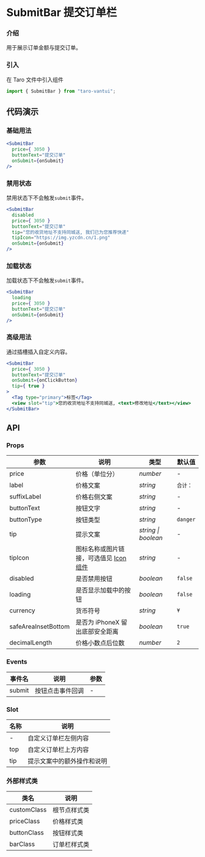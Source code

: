 # SubmitBar 提交订单栏

### 介绍

用于展示订单金额与提交订单。

### 引入

在 Taro 文件中引入组件

```javascript
import { SubmitBar } from "taro-vantui"; 
```

## 代码演示

### 基础用法

```jsx
<SubmitBar
  price={ 3050 }
  buttonText="提交订单"
  onSubmit={onSubmit}
/> 
```

### 禁用状态

禁用状态下不会触发`submit`事件。

```jsx
<SubmitBar
  disabled
  price={ 3050 }
  buttonText="提交订单"
  tip="您的收货地址不支持同城送, 我们已为您推荐快递"
  tipIcon="https://img.yzcdn.cn/1.png"
  onSubmit={onSubmit}
/> 
```

### 加载状态

加载状态下不会触发`submit`事件。

```jsx
<SubmitBar
  loading
  price={ 3050 }
  buttonText="提交订单"
  onSubmit={onSubmit}
/> 
```

### 高级用法

通过插槽插入自定义内容。

```jsx
<SubmitBar
  price={ 3050 }
  buttonText="提交订单"
  onSubmit={onClickButton}
  tip={ true }
>
  <Tag type="primary">标签</Tag>
  <view slot="tip">您的收货地址不支持同城送, <text>修改地址</text></view>
</SubmitBar> 
```

## API

### Props

| 参数 | 说明 | 类型 | 默认值 |
| --- | --- | --- | --- |
| price | 价格（单位分） | _number_ | - |
| label | 价格文案 | _string_ | `合计：` |
| suffixLabel | 价格右侧文案 | _string_ | - |
| buttonText | 按钮文字 | _string_ | - |
| buttonType | 按钮类型 | _string_ | `danger` |
| tip | 提示文案 | _string \| boolean_ | - |
| tipIcon | 图标名称或图片链接，可选值见 [Icon 组件](#/icon) | _string_ | - |
| disabled | 是否禁用按钮 | _boolean_ | `false` |
| loading | 是否显示加载中的按钮 | _boolean_ | `false` |
| currency | 货币符号 | _string_ | `¥` |
| safeAreaInsetBottom | 是否为 iPhoneX 留出底部安全距离 | _boolean_ | `true` |
| decimalLength | 价格小数点后位数 | _number_ | `2` |

### Events

| 事件名 | 说明             | 参数 |
| ------ | ---------------- | ---- |
| submit | 按钮点击事件回调 | -    |

### Slot

| 名称 | 说明                       |
| ---- | -------------------------- |
| -    | 自定义订单栏左侧内容       |
| top  | 自定义订单栏上方内容       |
| tip  | 提示文案中的额外操作和说明 |

### 外部样式类

| 类名         | 说明         |
| ------------ | ------------ |
| customClass | 根节点样式类 |
| priceClass  | 价格样式类   |
| buttonClass | 按钮样式类   |
| barClass    | 订单栏样式类 |

